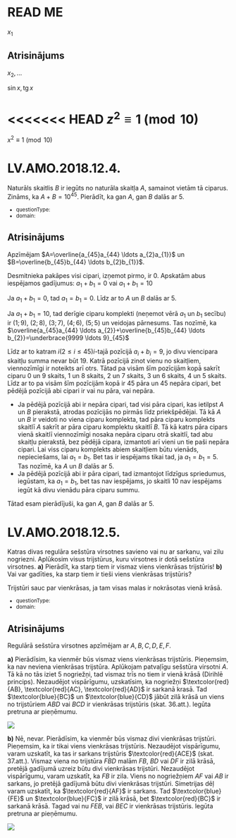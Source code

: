 # READ ME

$x_1$

## Atrisinājums

$x_2, \ldots$

$\sin x, \mbox{tg}\, x$

<<<<<<< HEAD
$z^2 \equiv 1 \pmod {10}$
=======
$x^2 \equiv 1 \pmod {10}$

 

# <lo-sample/> LV.AMO.2018.12.4.

Naturāls skaitlis $B$ ir iegūts no naturāla skaitļa $A$, samainot vietām tā 
ciparus. Zināms, ka $A+B=10^{45}$. Pierādīt, ka gan $A$, gan $B$ dalās ar $5$.

<small>

* questionType:
* domain:

</small>

## Atrisinājums

Apzīmējam $A=\overline{a_{45}a_{44} \ldots a_{2}a_{1}}$ un 
$B=\overline{b_{45}b_{44} \ldots b_{2}b_{1}}$.

Desmitnieka pakāpes visi cipari, izņemot pirmo, ir $0$. Apskatām abus 
iespējamos gadījumus: $a_{1}+b_{1}=0$ vai $a_{1}+b_{1}=10$

Ja $a_{1}+b_{1}=0$, tad $a_{1}=b_{1}=0$. Līdz ar to $A$ un $B$ dalās ar $5$.

Ja $a_{1}+b_{1}=10$, tad derīgie ciparu komplekti (neņemot vērā $a_{1}$ un 
$b_{1}$ secību) ir $(1; 9),\ (2; 8),\ (3; 7),\ (4 ; 6),\ (5 ; 5)$ un veidojas 
pārnesums. Tas nozīmē, ka 
$\overline{a_{45}a_{44} \ldots a_{2}}+\overline{b_{45}b_{44} \ldots b_{2}}=\underbrace{9999 \ldots 9}_{45}$

Līdz ar to katram $i(2 \leq i \leq 45) i$-tajā pozīcijā $a_{i}+b_{i}=9$, jo 
divu viencipara skaitļu summa nevar būt $19$. Katrā pozīcijā zinot vienu no 
skaitļiem, viennozīmīgi ir noteikts arī otrs. Tātad pa visām šīm pozīcijām kopā
sakrīt ciparu $0$ un $9$ skaits, $1$ un $8$ skaits, $2$ un $7$ skaits, $3$ un 
$6$ skaits, $4$ un $5$ skaits. Līdz ar to pa visām šīm pozīcijām kopā ir $45$ 
pāra un $45$ nepāra cipari, bet pēdējā pozīcijā abi cipari ir vai nu pāra, vai 
nepāra.

- Ja pēdējā pozīcijā abi ir nepāra cipari, tad visi pāra cipari, kas ietilpst 
  $A$ un $B$ pierakstā, atrodas pozīcijās no pirmās līdz priekšpēdējai. Tā kā 
  $A$ un $B$ ir veidoti no viena ciparu komplekta, tad pāra ciparu komplekts 
  skaitlī $A$ sakrīt ar pāra ciparu komplektu skaitlī $B$. Tā kā katrs pāra 
  cipars vienā skaitlī viennozīmīgi nosaka nepāra ciparu otrā skaitlī, tad abu 
  skaitļu pierakstā, bez pēdējā cipara, izmantoti arī vieni un tie paši nepāra 
  cipari. Lai viss ciparu komplekts abiem skaitļiem būtu vienāds, nepieciešams,
  lai $a_{1}=b_{1}$. Bet tas ir iespējams tikai tad, ja $a_{1}=b_{1}=5$. Tas 
  nozīmē, ka $A$ un $B$ dalās ar $5$.
- Ja pēdējā pozīcijā abi ir pāra cipari, tad izmantojot līdzīgus spriedumus, 
  iegūstam, ka $a_{1}=b_{1}$, bet tas nav iespējams, jo skaitli $10$ nav 
  iespējams iegūt kā divu vienādu pāra ciparu summu.

Tātad esam pierādījuši, ka gan $A$, gan $B$ dalās ar $5$.



# <lo-sample/> LV.AMO.2018.12.5.

Katras divas regulāra sešstūra virsotnes savieno vai nu ar sarkanu, vai zilu 
nogriezni. Aplūkosim visus trijstūrus, kuru virsotnes ir dotā sešstūra 
virsotnes. **a)** Pierādīt, ka starp tiem ir vismaz viens vienkrāsas 
trijstūris! **b)** Vai var gadīties, ka starp tiem ir tieši viens vienkrāsas 
trijstūris?

Trijstūri sauc par vienkrāsas, ja tam visas malas ir nokrāsotas vienā krāsā.

<small>

* questionType:
* domain:

</small>

## Atrisinājums

Regulārā sešstūra virsotnes apzīmējam ar $A, B, C, D, E, F$.

**a)** Pierādīsim, ka vienmēr būs vismaz viens vienkrāsas trijstūris. 
Pieņemsim, ka nav neviena vienkrāsas trijstūra. Aplūkojam patvaļīgu sešstūra 
virsotni $A$. Tā kā no tās iziet $5$ nogriežņi, tad vismaz trīs no tiem ir 
vienā krāsā (Dirihlē princips). Nezaudējot vispārīgumu, uzskatīsim, ka 
nogriežņi $\textcolor{red}{AB}, \textcolor{red}{AC}, \textcolor{red}{AD}$ ir 
sarkanā krasā. Tad $\textcolor{blue}{BC}$ un $\textcolor{blue}{CD}$ jābūt zilā 
krāsā un viens no trijstūriem $ABD$ vai $BCD$ ir vienkrāsas trijstūris (skat. 
36.att.). legūta pretruna ar pieņēmumu.

![](LV.AMO.2018.12.5A.png)

**b)** Nē, nevar. Pierādīsim, ka vienmēr būs vismaz divi vienkrāsas trijstūri. 
Pieņemsim, ka ir tikai viens vienkrāsas trijstūris. Nezaudējot vispārīgumu, 
varam uzskatīt, ka tas ir sarkans trijstūris $\textcolor{red}{ACE}$ (skat. 
37.att.). Vismaz viena no trijstūra $FBD$ malām $FB,\ BD$ vai $DF$ ir zilā 
krāsā, pretējā gadījumā uzreiz būtu divi vienkrāsas trijstūri. Nezaudējot 
vispārīgumu, varam uzskatīt, ka $FB$ ir zila. Viens no nogriežņiem $AF$ vai 
$AB$ ir sarkans, jo pretējā gadījumā būtu divi vienkrāsas trijstūri. Simetrijas
dēļ varam uzskatīt, ka $\textcolor{red}{AF}$ ir sarkans. Tad 
$\textcolor{blue}{FE}$ un $\textcolor{blue}{FC}$ ir zilā krāsā, bet 
$\textcolor{red}{BC}$ ir sarkanā krāsā. Tagad vai nu $FEB$, vai $BEC$ ir 
vienkrāsas trijstūris. legūta pretruna ar pieņēmumu.

![](LV.AMO.2018.12.5B.png)
